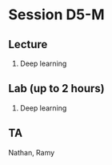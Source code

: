 # Session D5-M

## Lecture
1. Deep learning

## Lab (up to 2 hours)
1. Deep learning

## TA
Nathan, Ramy
